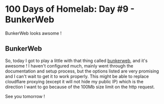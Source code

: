 # 100 Days of Homelab: Day #9 - BunkerWeb
BunkerWeb looks awsome !

## BunkerWeb
So, today I got to play a little with that thing called [bunkerweb](https://www.bunkerity.com/bunkerweb/), and it's awesome ! I haven't configured much, mainly went through the documentation and setup process, but the options listed are very promising and I can't wait to get it to work properly. This might be able to replace cloudflare proxying (except it will not hide my public IP) which is the direction I want to go because of the 100Mb size limit on the http request.

See you tomorrow !